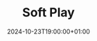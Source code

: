 ---
title: "Soft Play"
date: 2024-10-23T19:00:00+01:00
end_date: 2024-10-23T21:00:00+01:00
lng: "-1.1616750398077709"
lat: "52.98100684086934"
---